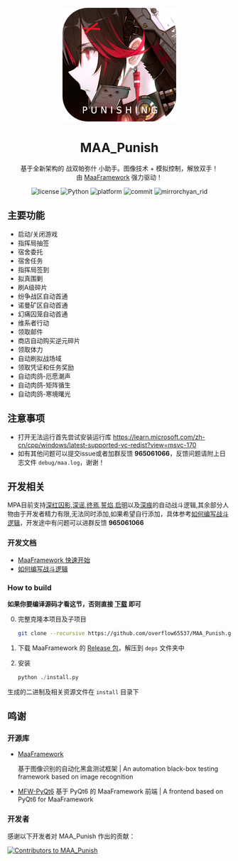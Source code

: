 <!-- markdownlint-disable MD033 MD041 -->
<p align="center">
  <img alt="LOGO" src="logo.png" width="256" height="256" />
</p>

<div align="center">

# MAA_Punish

基于全新架构的 战双帕弥什 小助手。图像技术 + 模拟控制，解放双手！  
由 [MaaFramework](https://github.com/MaaXYZ/MaaFramework) 强力驱动！

</div>

<p align="center">
  <img alt="license" src="https://img.shields.io/github/license/overflow65537/MAA_Punish">
  <img alt="Python" src="https://img.shields.io/badge/Python-3776AB?logo=python&logoColor=white">
  <img alt="platform" src="https://img.shields.io/badge/platform-Windows%20%7C%20Linux%20%7C%20macOS-blueviolet">
  <img alt="commit" src="https://img.shields.io/github/commit-activity/m/overflow65537/MAA_Punish">
  <img alt="mirrorchyan_rid" src="https://img.shields.io/badge/mirrorchyan_rid-MAA__Punish-orange">
</p>

## 主要功能

- 启动/关闭游戏
- 指挥局抽签
- 宿舍委托
- 宿舍任务
- 指挥局签到
- 拟真围剿
- 刷A级碎片
- 纷争战区自动首通
- 诺曼矿区自动首通
- 幻痛囚笼自动首通
- 维系者行动
- 领取邮件
- 商店自动购买逆元碎片
- 领取体力
- 自动刷拟战场域
- 领取凭证和任务奖励
- 自动肉鸽-厄愿潮声
- 自动肉鸽-矩阵循生
- 自动肉鸽-寒境曙光

## 注意事项

- 打开无法运行首先尝试安装运行库 <https://learn.microsoft.com/zh-cn/cpp/windows/latest-supported-vc-redist?view=msvc-170>
- 如有其他问题可以提交issue或者加群反馈 **965061066**，反馈问题请附上日志文件 `debug/maa.log`，谢谢！

## 开发相关

  MPA目前支持[深红囚影](assets/custom/action/exclusives/CrimsonWeave.py),[深谣](assets/custom/action/exclusives/LostLullaby.py),[终焉](assets/custom/action/exclusives/Oblivion.py),[誓焰](assets/custom/action/exclusives/Pyroath.py),[启明](assets/custom/action/exclusives/Shukra.py)以及[深痕](assets/custom/action/exclusives/Stigmata.py)的自动战斗逻辑,其余部分人物由于开发者精力有限,无法同时添加,如果希望自行添加，具体参考[如何编写战斗逻辑](docs/自动战斗框架开发指南.md)，开发途中有问题可以进群反馈 **965061066**

### 开发文档

- [MaaFramework 快速开始](https://github.com/MaaAssistantArknights/MaaFramework/blob/main/docs/zh_cn/1.1-%E5%BF%AB%E9%80%9F%E5%BC%80%E5%A7%8B.md)
- [如何编写战斗逻辑](docs/自动战斗框架开发指南.md)

### How to build

**如果你要编译源码才看这节，否则直接 [下载](https://github.com/overflow65537/MAA_Punish/releases) 即可**

0. 完整克隆本项目及子项目

    ```bash
    git clone --recursive https://github.com/overflow65537/MAA_Punish.git
    ```

1. 下载 MaaFramework 的 [Release 包](https://github.com/MaaXYZ/MaaFramework/releases)，解压到 `deps` 文件夹中
2. 安装

    ```python
    python ./install.py
    ```

生成的二进制及相关资源文件在 `install` 目录下

## 鸣谢

### 开源库

- [MaaFramework](https://github.com/MaaXYZ/MaaFramework)
  
  基于图像识别的自动化黑盒测试框架 | An automation black-box testing framework based on image recognition

- [MFW-PyQt6](https://github.com/overflow65537/MFW-PyQt6)
  基于 PyQt6 的 MaaFramework 前端 | A frontend based on PyQt6 for MaaFramework

### 开发者

感谢以下开发者对 MAA_Punish 作出的贡献：

<a href="https://github.com/overflow65537/MAA_Punish/graphs/contributors">
  <img src="https://contrib.rocks/image?repo=overflow65537/MAA_Punish&max=1000" alt="Contributors to MAA_Punish"/>
</a>

